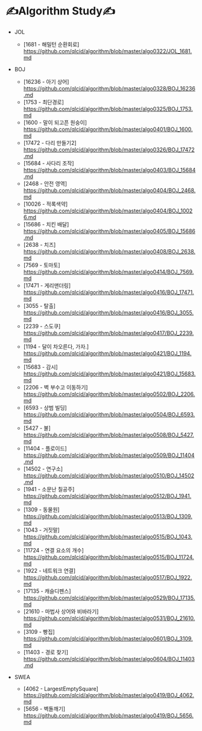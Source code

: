 # ✍Algorithm Study✍


* JOL
  * [1681 - 해밀턴 순환회로] https://github.com/qlcid/algorithm/blob/master/algo0322/JOL_1681.md

* BOJ
  * [16236 - 아기 상어] https://github.com/qlcid/algorithm/blob/master/algo0328/BOJ_16236.md
  * [1753 - 최단경로] https://github.com/qlcid/algorithm/blob/master/algo0325/BOJ_1753.md
  * [1600 - 말이 되고픈 원숭이] https://github.com/qlcid/algorithm/blob/master/algo0401/BOJ_1600.md
  * [17472 - 다리 만들기2] https://github.com/qlcid/algorithm/blob/master/algo0326/BOJ_17472.md
  * [15684 - 사다리 조작] https://github.com/qlcid/algorithm/blob/master/algo0403/BOJ_15684.md
  * [2468 - 안전 영역] https://github.com/qlcid/algorithm/blob/master/algo0404/BOJ_2468.md
  * [10026 - 적록색약] https://github.com/qlcid/algorithm/blob/master/algo0404/BOJ_10026.md
  * [15686 - 치킨 배달] https://github.com/qlcid/algorithm/blob/master/algo0405/BOJ_15686.md
  * [2638 - 치즈] https://github.com/qlcid/algorithm/blob/master/algo0408/BOJ_2638.md
  * [7569 - 토마토] https://github.com/qlcid/algorithm/blob/master/algo0414/BOJ_7569.md
  * [17471 - 게리맨더링] https://github.com/qlcid/algorithm/blob/master/algo0416/BOJ_17471.md
  * [3055 - 탈출] https://github.com/qlcid/algorithm/blob/master/algo0416/BOJ_3055.md
  * [2239 - 스도쿠] https://github.com/qlcid/algorithm/blob/master/algo0417/BOJ_2239.md
  * [1194 - 달이 차오른다, 가자.] https://github.com/qlcid/algorithm/blob/master/algo0421/BOJ_1194.md
  * [15683 - 감시] https://github.com/qlcid/algorithm/blob/master/algo0421/BOJ_15683.md
  * [2206 - 벽 부수고 이동하기] https://github.com/qlcid/algorithm/blob/master/algo0502/BOJ_2206.md
  * [6593 - 상범 빌딩] https://github.com/qlcid/algorithm/blob/master/algo0504/BOJ_6593.md
  * [5427 - 불] https://github.com/qlcid/algorithm/blob/master/algo0508/BOJ_5427.md
  * [11404 - 플로이드] https://github.com/qlcid/algorithm/blob/master/algo0509/BOJ_11404.md
  * [14502 - 연구소] https://github.com/qlcid/algorithm/blob/master/algo0510/BOJ_14502.md
  * [1941 - 소문난 칠공주] https://github.com/qlcid/algorithm/blob/master/algo0512/BOJ_1941.md
  * [1309 - 동물원] https://github.com/qlcid/algorithm/blob/master/algo0513/BOJ_1309.md
  * [1043 - 거짓말] https://github.com/qlcid/algorithm/blob/master/algo0515/BOJ_1043.md
  * [11724 - 연결 요소의 개수] https://github.com/qlcid/algorithm/blob/master/algo0515/BOJ_11724.md
  * [1922 - 네트워크 연결] https://github.com/qlcid/algorithm/blob/master/algo0517/BOJ_1922.md
  * [17135 - 캐슬디펜스] https://github.com/qlcid/algorithm/blob/master/algo0529/BOJ_17135.md
  * [21610 - 마법사 상어와 비바라기] https://github.com/qlcid/algorithm/blob/master/algo0531/BOJ_21610.md
  * [3109 - 빵집] https://github.com/qlcid/algorithm/blob/master/algo0601/BOJ_3109.md
  * [11403 - 경로 찾기] https://github.com/qlcid/algorithm/blob/master/algo0604/BOJ_11403.md


* SWEA
  * [4062 - LargestEmptySquare] https://github.com/qlcid/algorithm/blob/master/algo0419/BOJ_4062.md
  * [5656 - 벽돌깨기] https://github.com/qlcid/algorithm/blob/master/algo0419/BOJ_5656.md